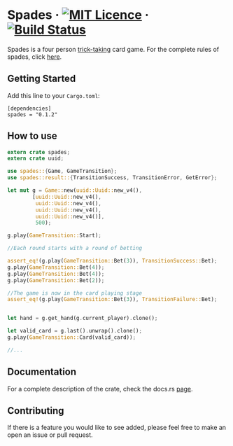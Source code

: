 
# Spades · [![MIT Licence](	https://img.shields.io/github/license/wlim33/rust-spades.svg)](https://github.com/wlim33/rust-spades/blob/master/LICENSE.txt) · [![Build Status](https://travis-ci.org/wlim33/rust-spades.svg?branch=master)](https://travis-ci.org/wlim33/rust-spades)


Spades is a four person [trick-taking](https://en.wikipedia.org/wiki/Trick-taking_game) card game. For the complete rules of spades, click [here](https://www.pagat.com/auctionwhist/spades.html). 

## Getting Started
Add this line to your `Cargo.toml`:
```
[dependencies]
spades = "0.1.2"
```

## How to use
```rust
extern crate spades;
extern crate uuid;

use spades::{Game, GameTransition};
use spades::result::{TransitionSuccess, TransitionError, GetError};

let mut g = Game::new(uuid::Uuid::new_v4(), 
        [uuid::Uuid::new_v4(), 
         uuid::Uuid::new_v4(), 
         uuid::Uuid::new_v4(), 
         uuid::Uuid::new_v4()], 
         500);

g.play(GameTransition::Start);

//Each round starts with a round of betting

assert_eq!(g.play(GameTransition::Bet(3)), TransitionSuccess::Bet);
g.play(GameTransition::Bet(4));
g.play(GameTransition::Bet(4));
g.play(GameTransition::Bet(2));

//The game is now in the card playing stage
assert_eq!(g.play(GameTransition::Bet(3)), TransitionFailure::Bet);


let hand = g.get_hand(g.current_player).clone();

let valid_card = g.last().unwrap().clone();
g.play(GameTransition::Card(valid_card));

//...

```

## Documentation
For a complete description of the crate, check the docs.rs [page](https://docs.rs/spades/).

## Contributing
If there is a feature you would like to see added, please feel free to make an open an issue or pull request.